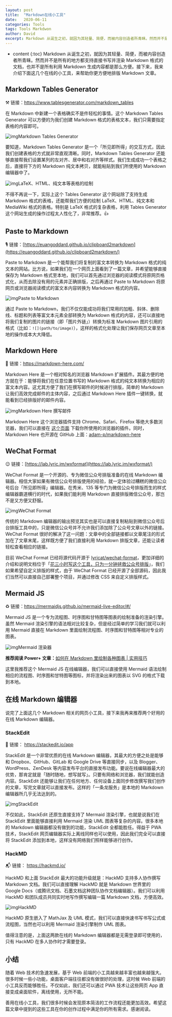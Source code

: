 ```yaml
---
layout: post
title:  "Markdown在线小工具"
date:   2020-06-11
categories: Tools
tags: Tools Markdwon
author: David
excerpt: Markdown 从诞生之初，就因为其轻量、简便，而被内容创造者所青睐。然而并不是所有的地方都支持直接书写并渲染 Markdown 格式的文档，也并不是所有利用 Markdown 生成内容都是那么方便。接下来，我来介绍下面这几个在线的小工具，来帮助你更方便地排版 Markdown 文章。
---
```


* content
{:toc}
Markdown 从诞生之初，就因为其轻量、简便，而被内容创造者所青睐。然而并不是所有的地方都支持直接书写并渲染 Markdown 格式的文档，也并不是所有利用 Markdown 生成内容都是那么方便。接下来，我来介绍下面这几个在线的小工具，来帮助你更方便地排版 Markdown 文章。





## Markdown Tables Generator

⚒ 链接：https://www.tablesgenerator.com/markdown_tables

在 Markdown 中新建一个表格确实不是件轻松的事情。这个 Markdown Tables Generator 可以方便的为我们创建 Markdown 格式的表格文本，我们只需要指定表格的内容即可。

![img](D:\images\markdown-2020images\5da55aee00551634f8f2aa1566c01077.png)Markdown Tables Generator

要知道，Markdown Tables Generator 是一个「所见即所得」的交互方式，因此我们创建表格的方式就非常直观清晰。同时，Markdown Tables Generator 还能够直接帮我们设置某列的左对齐、居中和右对齐等样式。我们生成成功一个表格之后，直接将下方的 Markdown 纯文本拷贝，就能粘贴到我们所使用的 Markdown 编辑器中了。

![img](D:\images\markdown-2020images\76fdf79c58c49834f56defaa78ae45d2.png)LaTeX、HTML、纯文本等表格的绘制

不得不再说一下，实际上这个 Tables Generator 这个网站除了支持生成 Markdown 格式的表格，还能帮我们方便的绘制 LaTeX、HTML、纯文本和 MediaWiki 格式的表格。特别是 LaTeX 格式的复杂表格，利用 Tables Generator 这个网站生成的操作过程太人性化了，非常推荐。👍

## Paste to Markdown

🎙 链接：[https://euangoddard.github.io/clipboard2markdown](https://euangoddard.github.io/clipboard2markdown/)

Paste to Markdown 是一个能帮我们将复制的富文本转换为 Markdown 格式的纯文本的网站。比方说，如果我们在一个网页上面看到了一篇文章，并希望能够直接保存为 Markdown 格式至本地，我们可以首先通过浏览器的阅读模式将原网页格式化，从而去除没有用的元素并正确排版，之后再通过 Paste to Markdown 将原网页或浏览器阅读模式的富文本内容转换为 Markdown 格式的内容。

![img](D:\images\markdown-2020images\2aa4b9102cd26c2b1086572badef20cc.gif)Paste to Markdown

通过 Paste to Markdown，我们不仅仅能成功将我们常用的加粗、斜体、删除线、标题和列表等富文本元素全部转换为 Markdown 格式的内容，还可以直接地将我们复制的图片的链接（即「图片外链」）转换为标准 Markdown 图片引用的格式（比如：`![](path/to/image)`），这样的格式化处理让我们保存网页文章至本地的操作成本大大降低。

## Markdown Here

💎 链接：https://markdown-here.com/

Markdown Here 是一个相对知名的浏览器 Markdown 扩展插件。其最方便的地方就在于：能够将我们在任意位置书写的 Markdown 格式的纯文本转换为相应的富文本内容。这尤其方便了我们在撰写邮件的时候进行排版，简单的 Markdown 让我们高效完成邮件的主体内容，之后通过 Markdown Here 插件一键转换，就能看到已经排版好的邮件内容。

![img](D:\images\markdown-2020images\e37207efd3d6f6f1e61541c6252e7f46.gif)Markdown Here 撰写邮件

Markdown Here 这个浏览器插件支持 Chrome、Safari、Firefox 等绝大多数浏览器，我们可以直接在 [这个页面](https://markdown-here.com/get.html) 下载你所使用的浏览器的插件。同时，Markdown Here 也开源在 GitHub 上面：[adam-p/markdown-here](https://github.com/adam-p/markdown-here/)

## WeChat Format

😉 链接：[https://lab.lyric.im/wxformat](https://lab.lyric.im/wxformat/)

WeChat Format 是一个开源的、专为微信公众号排版准备的在线 Markdown 编辑器。相信大家如果有微信公众号排版使用的经验，就一定体验过糟糕的微信公众号后台「所见即所得」编辑器。在秀米、135 等专门为微信公众号排版而生的样式编辑器霸道横行的时代，如果我们能利用 Markdown 直接排版微信公众号，那岂不是又方便又舒服。

![img](D:\images\markdown-2020images\9949f7c1941da15a5047eed74c3ab122.png)WeChat Format

传统的 Markdown 编辑器的输出预览其实也是可以直接复制粘贴到微信公众号后台排版工具中的，只是微信公众号并不允许我们添加除了公众号文章以外的链接。WeChat Format 很好的解决了这一问题：文章中的全部链接都以文章尾注的形式加在了文章末尾，这样既方便了我们直接利用 Markdown 排版文章，还能让读者轻松查看相应的链接。

目前 WeChat Format 已经将源代码开源于 [lyricat/wechat-format](https://github.com/lyricat/wechat-format)，更加详细的介绍和说明文档位于「[花三小时写这个工具，只为一分钟拯救公众号排版](https://mp.weixin.qq.com/s/pn0LzyfgUj6rGUfVHUksjg)」，我们如果希望自定义排版的样式，由于 WeChat Format 已经开源了全部源码，因此我们当然可以直接自己部署整个项目，并通过修改 CSS 来自定义排版样式。

## Mermaid JS

♻️ 链接：https://mermaidjs.github.io/mermaid-live-editor/#/

Mermaid JS 是一个专为流程图、时序图和甘特图等图表的绘制准备的渲染引擎。虽然 Mermaid 渲染引擎的语法相对比较复杂，但是经过简单的学习我们就可以利用 Mermaid 直接在 Markdown 里面绘制流程图、时序图和甘特图等相对专业的图表。

![img](D:\images\markdown-2020images\27498e85f0b4de355cc73612aa3b4376.png)Mermaid 渲染器

**推荐阅读 Power+ 文章：**[如何在 Markdown 里绘制各种图表 | 实用技巧](https://sspai.com/post/52993)

这里我推荐这个 Mermaid JS 在线编辑器，我们可以直接使用 Mermaid 语法绘制相应的流程图、时序图和甘特图等图标，并将渲染出来的图表以 SVG 的格式下载到本地。

## 在线 Markdown 编辑器

说完了上面这几个 Markdown 相关的网页小工具，接下来我再来推荐两个好用的在线 Markdown 编辑器。

### StackEdit

📑 链接： https://stackedit.io/app

StackEdit 是一个非常优质的在线 Markdown 编辑器，其最大的方便之处是能够和 Dropbox、GitHub、GitLab 和 Google Drive 等直接同步，以及 Blogger、WordPress、ZenDesk 等内容发布平台的直接发布功能。要说在线编辑器最大的优势，那肯定就是「随时随地，想写就写」。只要有网络和浏览器，我们就能创造内容。StackEdit 还能够让我们在任何地方、任何设备上面同步修改撰写我们创作的文章，写完文章就可以直接发布。这样的「一条龙服务」是本地的 Markdown 编辑器所几乎无法达到的。

![img](D:\images\markdown-2020images\08b1f27debcf055db11649cd04816dc6.png)StackEdit

不仅如此，StackEdit 还原生直接支持了 Mermaid 渲染引擎，也就是说我们在 StackEdit 里面能够直接利用 Mermaid 渲染 UML 图表等复杂的内容。很多本地的 Markdown 编辑器都没有做到的功能，StackEdit 全都能胜任。得益于 PWA 技术，StackEdit 网页编辑器实际上离线同样也可以使用，因此我们完全可以直接将 StackEdit 添加到本地，这样没有网络我们照样能够进行创作。

### HackMD

📬 链接： https://hackmd.io/

HackMD 和上面 StackEdit 最大的功能升级就是：HackMD 支持多人协作撰写 Markdown 文档。我们可以直接理解 HackMD 就是 Markdown 世界里的 Google Docs（或腾讯文档、石墨文档这种团队协作文档编辑器）。我们可以利用 HackMD 和团队成员共同实时地写作撰写编辑一篇 Markdown 文档，方便高效。

![img](D:\images\markdown-2020images\b7ed2a5c294f90c51b77b743606d1b8e.png)HackMD

HackMD 原生嵌入了 MathJax 及 UML 模式，我们可以直接快速书写书写公式或流程图，当然也可以利用 Mermaid 渲染引擎制作 UML 图表。

值得注意的是，上面这两款在线的 Markdown 编辑器都是无需登录即可使用的，只有 HackMD 在多人协作时才需要登录。

## 小结

随着 Web 技术的急速发展，基于 Web 前端的小工具越来越丰富也越来越强大。很多时候一些小功能，桌面客户端往往都没有做很好的处理，这时候 Web 前端的小工具反而能够胜任。不仅如此，我们还可以通过 PWA 技术让这些网页 App 直接变成桌面软件，离线使用，无所不能。

善用在线小工具，我们很多时候会发现原本简洁的工作流程还能更加高效。希望这篇文章中提到的这些工具在你的创作过程中满足你的所有需求。感谢阅读。